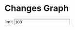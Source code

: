 # Changes Graph

<lively-import src="_navigation.html"></lively-import>

<div>
limit <input id="limit" value="100">
</div>

<script>
  import Paths from "src/client/paths.js"
  import moment from "src/external/moment.js";  
  import diff from 'src/external/diff-match-patch.js';
  
  var dmp = new diff.diff_match_patch();
  
  
  var url = lively4url + "/"
  var limitElement = lively.query(this, "input#limit")
  
  
  var container = lively.query(this, "lively-container");
  (async () => {
    var graphviz = await (<graphviz-dot></graphviz-dot>)
    
    
    var limit = Number(limitElement.value)
    limitElement.addEventListener("change", function(evt) {
        lively.notify("update x:" + this.value)
        limit = Number(this.value)
        updateTable() // on Enter
      //}
    });

    var data   

    var updateTable = async () => {
      
      // get data
      data = (await lively.files.loadVersions(url, true).then(r => r.json())).versions
      data = data.filter(ea => ea && ea.version) // cleanup
      
      lively.notify("limit " + limit)
      data = data.slice(0, limit)
      
      var edges = []
      var nodes = []
      data.forEach(ea => {
        nodes.push("_"+ea.version + `[shape=box fontsize="8" fontname="helvetica" label="${
          ea.version + " " + ea.author + "\n" + 
          moment(ea.date).format("YYYY-MM-DD hh:mm:ss") + "\n" + 
          ea.comment.slice(0,200)
        }"]`)
        ea.parents.split(" ").forEach(eaParent => {
          if(eaParent.length > 4) {
            edges.push("_"+ea.version + " -> " + "_"+ eaParent)
          }
        })
      })
      
      graphviz.innerHTML = `<` +`script type="graphviz">digraph {
        ${edges.join(";")} 
        ${nodes.join(";")} 
      }<` + `/script>}`
      graphviz.updateViz()
    }
    
    updateTable()
    
    var style = document.createElement("style")
    style.textContent = `
    div.details {
      font-family: monospace;
      white-space: pre;
    }
    td.comment {
      max-width: 300px
    }
    div#root {
      overflow: visible;
      width: 5000px;
      height: 800px;
    }
    `
    var div = document.createElement("div")
    div.id = "root"
    div.appendChild(style)
    div.appendChild(graphviz)
    return div
  })()
</script>
